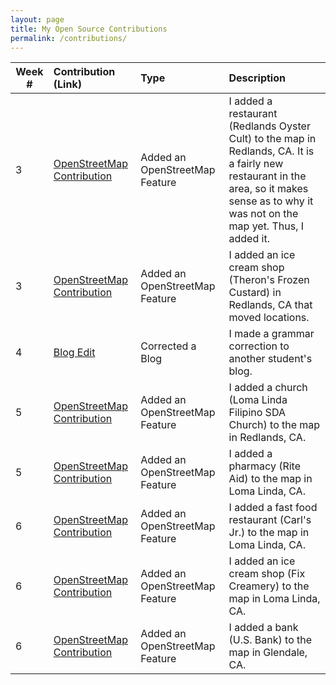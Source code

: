 ```yaml
---
layout: page
title: My Open Source Contributions
permalink: /contributions/
---
```


<!--
The first column, Contribution, must be a hyperlink to the actual contribution,
such as the Wikipedia edit or pull request, etc., with a suitable name.
Type of the contribution should be "Wikipedia edit", "OpenStreet Map feature",
"Project Documentation", "Project Code", "Blog Edit", etc.

The Description should include a brief summary of what you did.

Replace the first row below with your contribution and add new ones below it
following the same syntax.

-->





| Week #       | Contribution (Link)  | Type  | Description |
|---|:---|:---|:---|
|  3   | [OpenStreetMap Contribution](https://www.openstreetmap.org/changeset/81083657#map=19/34.05617/-117.18214)    | Added an OpenStreetMap Feature    |   I added a restaurant (Redlands Oyster Cult) to the map in Redlands, CA. It is a fairly new restaurant in the area, so it makes sense as to why it was not on the map yet. Thus, I added it.  |
|  3   | [OpenStreetMap Contribution](https://www.openstreetmap.org/changeset/81083674#map=19/34.05401/-117.18217) | Added an OpenStreetMap Feature    |  I added an ice cream shop (Theron's Frozen Custard) in Redlands, CA that moved locations.   |
|  4   | [Blog Edit](https://github.com/hunter-college-ossd-spr-2020/sdhani-weekly/pull/3) | Corrected a Blog    |  I made a grammar correction to another student's blog.   |
|  5   | [OpenStreetMap Contribution](https://www.openstreetmap.org/way/765230737)    | Added an OpenStreetMap Feature    |   I added a church (Loma Linda Filipino SDA Church) to the map in Redlands, CA. |
|  5   | [OpenStreetMap Contribution](https://www.openstreetmap.org/way/403354396)    | Added an OpenStreetMap Feature    |   I added a pharmacy (Rite Aid) to the map in Loma Linda, CA. |
|  6   | [OpenStreetMap Contribution](https://www.openstreetmap.org/way/503319824)    | Added an OpenStreetMap Feature    |   I added a fast food restaurant (Carl's Jr.) to the map in Loma Linda, CA. |
|  6   | [OpenStreetMap Contribution](https://www.openstreetmap.org/way/502786221)    | Added an OpenStreetMap Feature    |   I added an ice cream shop (Fix Creamery) to the map in Loma Linda, CA. |
|  6   | [OpenStreetMap Contribution](https://www.openstreetmap.org/way/471961767)    | Added an OpenStreetMap Feature    |   I added a bank (U.S. Bank) to the map in Glendale, CA. |


